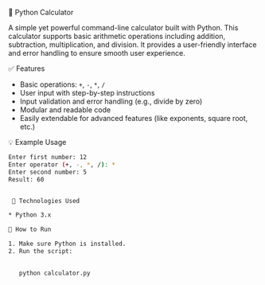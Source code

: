 
 🧮 Python Calculator

A simple yet powerful command-line calculator built with Python. This calculator supports basic arithmetic operations including addition, subtraction, multiplication, and division. It provides a user-friendly interface and error handling to ensure smooth user experience.

 ✅ Features

* Basic operations: `+`, `-`, `*`, `/`
* User input with step-by-step instructions
* Input validation and error handling (e.g., divide by zero)
* Modular and readable code
* Easily extendable for advanced features (like exponents, square root, etc.)

💡 Example Usage

```bash
Enter first number: 12
Enter operator (+, -, *, /): *
Enter second number: 5
Result: 60


 🔧 Technologies Used

* Python 3.x

📂 How to Run

1. Make sure Python is installed.
2. Run the script:

  
   python calculator.py

 

